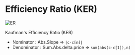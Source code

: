 # Efficiency Ratio (KER)

![ER](ER.png)

Kaufman's Efficiency Ratio (KER)
- Nominator : Abs.Slope => `|c-c[n]|`
- Denominator : Sum.Abs.delta.price => `sum(abs(c-c[1]),n)`
